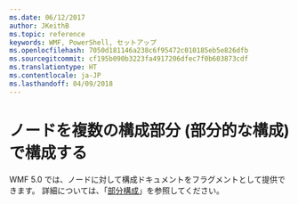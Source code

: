 ```yaml
---
ms.date: 06/12/2017
author: JKeithB
ms.topic: reference
keywords: WMF, PowerShell, セットアップ
ms.openlocfilehash: 7050d181146a238c6f95472c010185eb5e826dfb
ms.sourcegitcommit: cf195b090b3223fa4917206dfec7f0b603873cdf
ms.translationtype: HT
ms.contentlocale: ja-JP
ms.lasthandoff: 04/09/2018
---
```

# <a name="configure-node-with-multiple-configuration-fragments-partial-configurations"></a>ノードを複数の構成部分 (部分的な構成) で構成する

WMF 5.0 では、ノードに対して構成ドキュメントをフラグメントとして提供できます。 詳細については、「[部分構成](https://msdn.microsoft.com/powershell/dsc/partialconfigs)」を参照してください。
